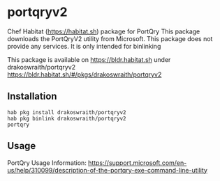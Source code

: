 # portqryv2
Chef Habitat (https://habitat.sh) package for PortQry
This package downloads the PortQryV2 utility from Microsoft.  This package does not provide any services. It is only intended for binlinking

This package is available on https://bldr.habitat.sh under drakoswraith/portqryv2
https://bldr.habitat.sh/#/pkgs/drakoswraith/portqryv2


## Installation

```
hab pkg install drakoswraith/portqryv2
hab pkg binlink drakoswraith/portqryv2
portqry
```

## Usage
PortQry Usage Information:
https://support.microsoft.com/en-us/help/310099/description-of-the-portqry-exe-command-line-utility





